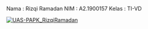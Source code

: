 Nama : Rizqi Ramadan
NIM  : A2.1900157
Kelas : TI-VD

[![UAS-PAPK_RizqiRamadan](https://drive.google.com/thumbnail?authuser=0&sz=w1280&id=1OY1oB63rS4p_KT6Xkqn5WTLqM9ipLEJv)](https://drive.google.com/file/d/1OY1oB63rS4p_KT6Xkqn5WTLqM9ipLEJv/view?usp=sharing "UAS-PAPK_RizqiRamadan")